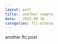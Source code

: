 ```yaml
---
layout: post
title:  another sample
date:   2015-09-10
categories: fll-athena
---
```


another ftc post
